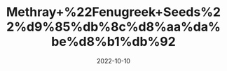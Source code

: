 ---
title: 'Methray+%22Fenugreek+Seeds%22%d9%85%db%8c%d8%aa%da%be%d8%b1%db%92'
date: '2022-10-10' 
metatag: '' 
inventory: '0' 
draft: false 
# meta description 
shortDescripton: 'Fenugreek+has+benefits+for%ef%bf%bdlowering+blood+sugar+levels%2c+boosting+testosterone%2c+and+increasing+milk+production+in+breastfeeding+mothers.+Fenugreek+may+also+reduce+cholesterol+levels%2c+lower+inflammation%2c+and+help+with+appetite+control'
description: 'Seed'
longdescription: ''
featured: True
# product Price
price: '20.0'
# Product Short Description
shortDescription: 'Fenugreek+has+benefits+for%ef%bf%bdlowering+blood+sugar+levels%2c+boosting+testosterone%2c+and+increasing+milk+production+in+breastfeeding+mothers.+Fenugreek+may+also+reduce+cholesterol+levels%2c+lower+inflammation%2c+and+help+with+appetite+control'
productID: '51866134-992A-ED11-9968-005056B3A416'
type: 'products'
category: 'Seed' 
thumnailproduct: 'https://eraconnect.blob.core.windows.net/product-images/aminsaddiquidawakhana/51866134-992A-ED11-9968-005056B3A416.webp' 
images:
  - image: 'https://eraconnect.blob.core.windows.net/product-images/aminsaddiquidawakhana/51866134-992A-ED11-9968-005056B3A416.webp'  
Variants:
---